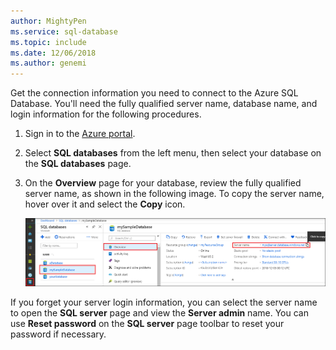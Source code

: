 ```yaml
---
author: MightyPen
ms.service: sql-database
ms.topic: include
ms.date: 12/06/2018	
ms.author: genemi
---
```


<!-- sql-database-connect-query-prerequisites-server-connection-info-includes.md 

## Get SQL server connection information
-->

Get the connection information you need to connect to the Azure SQL Database. You'll need the fully qualified server name, database name, and login information for the following procedures.

1. Sign in to the [Azure portal](https://portal.azure.com/).

1. Select **SQL databases** from the left menu, then select your database on the **SQL databases** page.

1. On the **Overview** page for your database, review the fully qualified server name, as shown in the following image. To copy the server name, hover over it and select the **Copy** icon.  

   ![server-name](./media/sql-database-connect-query-prerequisites-server-connection-info-includes/server-name.png)

If you forget your server login information, you can select the server name to open the **SQL server** page and view the **Server admin** name. You can use **Reset password** on the **SQL server** page toolbar to reset your password if necessary.
